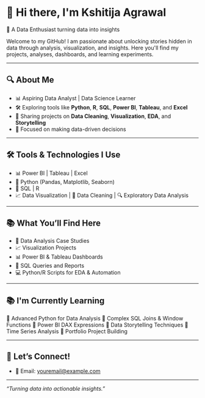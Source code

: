 # 👋 Hi there, I'm Kshitija Agrawal

🎯 A Data Enthusiast turning data into insights

Welcome to my GitHub!
I am passionate about unlocking stories hidden in data through analysis, visualization, and insights. Here you'll find my projects, analyses, dashboards, and learning experiments.

---

## 🔍 About Me

* 📊 Aspiring Data Analyst | Data Science Learner
* 🛠️ Exploring tools like **Python**, **R**, **SQL**, **Power BI**, **Tableau**, and **Excel**
* 📝 Sharing projects on **Data Cleaning**, **Visualization**, **EDA**, and **Storytelling**
* 🎯 Focused on making data-driven decisions

---

## 🛠️ Tools & Technologies I Use
* 📊 Power BI | Tableau | Excel
* 🐍 Python (Pandas, Matplotlib, Seaborn)
* 💾 SQL | R
* 📈 Data Visualization | 📂 Data Cleaning | 🔍 Exploratory Data Analysis

---

## 📚 What You’ll Find Here

* 📂 Data Analysis Case Studies
* 📈 Visualization Projects
* 📊 Power BI & Tableau Dashboards
* 📑 SQL Queries and Reports
* 💻 Python/R Scripts for EDA & Automation

---

## 📚 I'm Currently Learning

📌 Advanced Python for Data Analysis
📌 Complex SQL Joins & Window Functions
📌 Power BI DAX Expressions
📌 Data Storytelling Techniques
📌 Time Series Analysis
📌 Portfolio Project Building





---

## 💬 Let’s Connect!

* 📧 Email: [youremail@example.com](kshitijaagrawal2@gmail.com)

---

*“Turning data into actionable insights.”*


